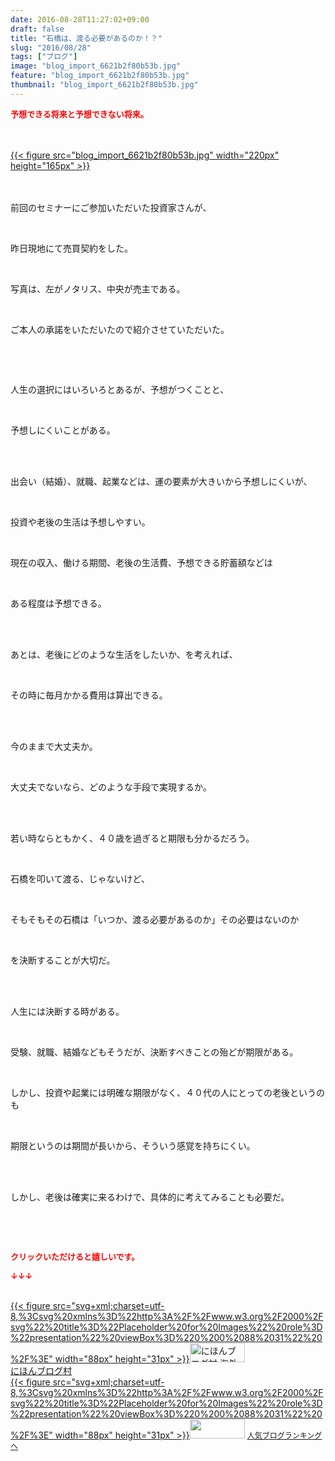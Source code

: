 ```yaml
---
date: 2016-08-28T11:27:02+09:00
draft: false
title: "石橋は、渡る必要があるのか！？"
slug: "2016/08/28"
tags: ["ブログ"]
image: "blog_import_6621b2f80b53b.jpg"
feature: "blog_import_6621b2f80b53b.jpg"
thumbnail: "blog_import_6621b2f80b53b.jpg"
---
```

<p><font color="#ff0000" size="2"><strong>予想できる将来と予想できない将来。</strong></font></p><br/><br/><a href="blog_import_6621b2f95f131.jpg">{{< figure src="blog_import_6621b2f80b53b.jpg" width="220px" height="165px" >}}</a><br/><br/><br/><p>前回のセミナーにご参加いただいた投資家さんが、<br/></p><br/><p>昨日現地にて売買契約をした。</p><br/><p>写真は、左がノタリス、中央が売主である。</p><br/><p>ご本人の承諾をいただいたので紹介させていただいた。</p><p><br/></p><br/><p>人生の選択にはいろいろとあるが、予想がつくことと、</p><br/><p>予想しにくいことがある。</p><br/><br/><p>出会い（結婚）、就職、起業などは、運の要素が大きいから予想しにくいが、</p><br/><p>投資や老後の生活は予想しやすい。</p><br/><p>現在の収入、働ける期間、老後の生活費、予想できる貯蓄額などは</p><br/><p>ある程度は予想できる。</p><br/><br/><p>あとは、老後にどのような生活をしたいか、を考えれば、</p><br/><p>その時に毎月かかる費用は算出できる。</p><br/><br/><p>今のままで大丈夫か。</p><br/><p>大丈夫でないなら、どのような手段で実現するか。</p><br/><br/><p>若い時ならともかく、４０歳を過ぎると期限も分かるだろう。</p><br/><p>石橋を叩いて渡る、じゃないけど、</p><br/><p>そもそもその石橋は「いつか、渡る必要があるのか」その必要はないのか</p><br/><p>を決断することが大切だ。</p><br/><br/><p>人生には決断する時がある。</p><br/><p>受験、就職、結婚などもそうだが、決断すべきことの殆どが期限がある。</p><br/><p>しかし、投資や起業には明確な期限がなく、４０代の人にとっての老後というのも</p><br/><p>期限というのは期間が長いから、そういう感覚を持ちにくい。</p><br/><br/><p>しかし、老後は確実に来るわけで、具体的に考えてみることも必要だ。</p><br/><p><br/></p><p><font color="#ff0000" size="2"><strong>クリックいただけると嬉しいです。<br/></strong></font></p><p><font color="#ff0000" size="2"><strong>↓↓↓</strong></font></p><p><br/><a href="ranking.html?p_cid=01260127" target="_blank">{{< figure src="svg+xml;charset=utf-8,%3Csvg%20xmlns%3D%22http%3A%2F%2Fwww.w3.org%2F2000%2Fsvg%22%20title%3D%22Placeholder%20for%20Images%22%20role%3D%22presentation%22%20viewBox%3D%220%200%2088%2031%22%20%2F%3E" width="88px" height="31px" >}}<noscript><img border="0" alt="にほんブログ村 海外生活ブログ バリ島情報へ" src="https://img-proxy.blog-video.jp/images?url=http%3A%2F%2Foverseas.blogmura.com%2Fbali%2Fimg%2Fbali88_31.gif" width="88" height="31"></noscript></a><br/><a href="ranking.html?p_cid=01260127" target="_blank">にほんブログ村</a> <br/><a title="人気ブログランキングへ" href="link.php?1804582">{{< figure src="svg+xml;charset=utf-8,%3Csvg%20xmlns%3D%22http%3A%2F%2Fwww.w3.org%2F2000%2Fsvg%22%20title%3D%22Placeholder%20for%20Images%22%20role%3D%22presentation%22%20viewBox%3D%220%200%2088%2031%22%20%2F%3E" width="88px" height="31px" >}}<noscript><img border="0" src="https://blog.with2.net/img/banner/banner_22.gif" width="88" height="31"></noscript></a> <a style="FONT-SIZE: 12px" href="link.php?1804582">人気ブログランキングへ</a> </p>

